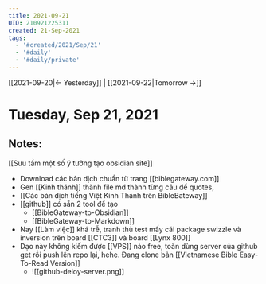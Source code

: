 ```yaml
---
title: 2021-09-21
UID: 210921225311
created: 21-Sep-2021
tags:
  - '#created/2021/Sep/21'
  - '#daily'
  - '#daily/private'
---
```

[[2021-09-20|<- Yesterday]] | [[2021-09-22|Tomorrow ->]]
# Tuesday, Sep 21, 2021

## Notes:

[[Sưu tầm một số ý tưởng tạo obsidian site]]
- Download các bản dịch chuẩn từ trang [[biblegateway.com]]
- Gen [[Kinh thánh]] thành file md thành từng câu để quotes,
- [[Các bản dịch tiếng Việt Kinh Thánh trên BibleBateway]]
- [[github]] có sẵn 2 tool để tạo
	- [[BibleGateway-to-Obsidian]]
	- [[BibleGateway-to-Markdown]]
- Nay [[Làm việc]] khá trễ, tranh thủ test mấy cái package swizzle và inversion trên board [[CTC3]] và board [[Lynx 800]]
- Dạo này không kiếm được [[VPS]] nào free, toàn dùng server của github get rồi push lên repo lại, hehe. Đang clone bản [[Vietnamese Bible Easy-To-Read Version]]
	- ![[github-deloy-server.png]]

